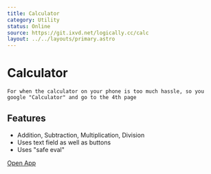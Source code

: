 ```yaml
---
title: Calculator
category: Utility
status: Online
source: https://git.ixvd.net/logically.cc/calc
layout: ../../layouts/primary.astro
---
```

# Calculator
```For when the calculator on your phone is too much hassle, so you google "Calculator" and go to the 4th page```

## Features
- Addition, Subtraction, Multiplication, Division
- Uses text field as well as buttons
- Uses "safe eval"

[Open App](/calc)